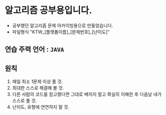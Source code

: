 # 알고리즘 공부용입니다.
- 공부했던 알고리즘 문제 아카이빙용으로 만들었습니다.
- 파일형식 "KTW_[플랫폼이름]\_[문제번호]\_[난이도]"

## 연습 주력 언어 : `JAVA`

## 원칙
1. 매일 최소 1문제 이상 풀 것.
2. 최대한 스스로 해결해 볼 것.
3. 다른 사람의 코드를 참고했다면 그대로 베끼지 말고 확실히 이해한 후 다음날 내가 스스로 풀 것.
4. 난이도, 유형에 연연하지 말 것.